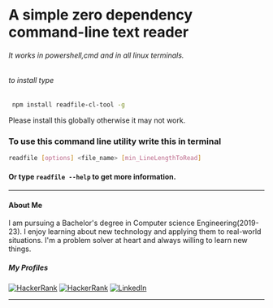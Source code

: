 # A simple zero dependency command-line text reader

###### It works in powershell,cmd and in all linux terminals.

###### to install type

```bash
 npm install readfile-cl-tool -g
```

Please install this globally otherwise it may not work.

### To use this command line utility write this in terminal

```bash
readfile [options] <file_name> [min_LineLengthToRead]
```

#### Or type `readfile --help` to get more information.

---

#### About Me

I am pursuing a Bachelor's degree in Computer science Engineering(2019-23). I enjoy learning about new technology and applying them to real-world situations.
I'm a problem solver at heart and always willing to learn new things.

##### My Profiles

<a href="https://auth.geeksforgeeks.org/user/apurvkumarak/practice/"><img alt="HackerRank" src="https://img.shields.io/badge/geeksforgeeks-%230077B5.svg?style=for-the-badge&logo=geeksforgeeks&logoColor=white"/></a>
<a href="https://www.hackerrank.com/DragonBallZ99"><img alt="HackerRank" src="https://img.shields.io/badge/-Hackerrank-2EC866?style=for-the-badge&logo=HackerRank&logoColor=white"/></a>
<a href="http://www.linkedin.com/in/apurv-kumar444/"><img alt="LinkedIn" src="https://img.shields.io/badge/linkedin-%230077B5.svg?style=for-the-badge&logo=linkedin&logoColor=white"/></a>

---
